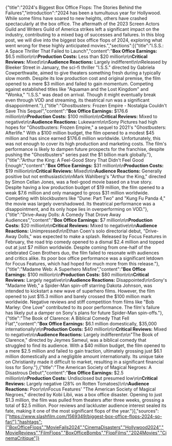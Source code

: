 {"title":"2024's Biggest Box Office Flops: The Stories Behind the Failures","introduction":"2024 has been a tumultuous year for Hollywood. While some films have soared to new heights, others have crashed spectacularly at the box office. The aftermath of the 2023 Screen Actors Guild and Writers Guild of America strikes left a significant impact on the industry, contributing to a mixed bag of successes and failures. In this blog post, we will dive into the biggest box office flops of 2024, exploring what went wrong for these highly anticipated movies.","sections":[{"title":"I.S.S.: A Space Thriller That Failed to Launch","content":"**Box Office Earnings:** $6.5 million\n\n**Production Costs:** Less than $20 million\n\n**Critical Reviews:** Mixed\n\n**Audience Reactions:** Largely indifferent\n\nReleased by Bleeker Street in January, the sci-fi thriller \"I.S.S.\" directed by Gabriela Cowperthwaite, aimed to give theaters something fresh during a typically slow month. Despite its low production cost and original premise, the film opened to a mere $3 million and failed to gain momentum. Competing against established titles like \"Aquaman and the Lost Kingdom\" and \"Wonka,\" \"I.S.S.\" was dead on arrival. Though it might eventually break even through VOD and streaming, its theatrical run was a significant disappointment."},{"title":"Ghostbusters: Frozen Empire - Nostalgia Couldn't Save This Sequel","content":"**Box Office Earnings:** $176.6 million\n\n**Production Costs:** $100 million\n\n**Critical Reviews:** Mixed to negative\n\n**Audience Reactions:** Lukewarm\n\nSony Pictures had high hopes for \"Ghostbusters: Frozen Empire,\" a sequel to 2021's \"Ghostbusters: Afterlife.\" With a $100 million budget, the film opened to a modest $45 million and has since earned $176.6 million worldwide. Unfortunately, this was not enough to cover its high production and marketing costs. The film's performance is likely to dampen future prospects for the franchise, despite pushing the \"Ghostbusters\" series past the $1 billion mark globally."},{"title":"Arthur the King: A Feel-Good Story That Didn't Feel Good Enough","content":"**Box Office Earnings:** $31 million\n\n**Production Costs:** $19 million\n\n**Critical Reviews:** Mixed\n\n**Audience Reactions:** Generally positive but not enthusiastic\n\nMark Wahlberg's \"Arthur the King,\" directed by Simon Cellan Jones, was a feel-good movie based on a true story. Despite having a low production budget of $19 million, the film opened to a weak $7.6 million and only managed to gross $31 million worldwide. Competing with blockbusters like \"Dune: Part Two\" and \"Kung Fu Panda 4,\" the movie was largely overshadowed. Its theatrical performance was a disappointment, and its only hope lies in overperforming on VOD."},{"title":"Drive-Away Dolls: A Comedy That Drove Away Audiences","content":"**Box Office Earnings:** $7 million\n\n**Production Costs:** $20 million\n\n**Critical Reviews:** Mixed to negative\n\n**Audience Reactions:** Unimpressed\n\nEthan Coen's solo directorial debut, \"Drive-Away Dolls,\" was expected to make a splash. Released by Focus Features in February, the road trip comedy opened to a dismal $2.4 million and topped out at just $7 million worldwide. Despite coming from one-half of the celebrated Coen Brothers duo, the film failed to resonate with audiences and critics alike. Its poor box office performance was a significant letdown for Focus Features, which had hoped for much more from this release."},{"title":"Madame Web: A Superhero Misfire","content":"**Box Office Earnings:** $100 million\n\n**Production Costs:** $80 million\n\n**Critical Reviews:** Largely negative\n\n**Audience Reactions:** Disappointed\n\nSony's \"Madame Web,\" a Spider-Man spin-off starring Dakota Johnson, was intended to kickstart a new wave of superhero films. However, the film opened to just $15.3 million and barely crossed the $100 million mark worldwide. Negative reviews and stiff competition from films like \"Bob Marley: One Love\" contributed to its poor performance. The film's failure has likely put a damper on Sony's plans for future Spider-Man spin-offs."},{"title":"The Book of Clarence: A Biblical Comedy That Fell Flat","content":"**Box Office Earnings:** $6.1 million domestically, $35,000 internationally\n\n**Production Costs:** $40 million\n\n**Critical Reviews:** Mixed to negative\n\n**Audience Reactions:** Largely indifferent\n\n\"The Book of Clarence,\" directed by Jeymes Sameul, was a biblical comedy that struggled to find its audience. With a $40 million budget, the film opened to a mere $2.5 million and failed to gain traction, ultimately grossing just $6.1 million domestically and a negligible amount internationally. Its unique take on Christianity made it difficult to market, resulting in a significant financial loss for Sony."},{"title":"The American Society of Magical Negroes: A Disastrous Debut","content":"**Box Office Earnings:** $2.5 million\n\n**Production Costs:** Undisclosed but presumed low\n\n**Critical Reviews:** Largely negative (28% on Rotten Tomatoes)\n\n**Audience Reactions:** Poor\n\nFocus Features' \"The American Society of Magical Negroes,\" directed by Kobi Libii, was a box office disaster. Opening to just $1.3 million, the film was pulled from theaters after three weeks, grossing a total of $2.5 million. Poor reviews and lackluster audience interest sealed its fate, making it one of the most significant flops of the year."}],"sources":["https://www.slashfilm.com/1569349/biggest-box-office-flops-2024-so-far/"],"hashtags":["BoxOfficeFlops","MovieFails2024","CinemaDisasters","Hollywood2024","MovieReviews","FilmFlops","BoxOfficeBombs","FlopFilms","2024Movies","CinemaCritique"]}
